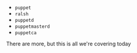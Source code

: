 * `puppet`
* `ralsh`
* `puppetd`
* `puppetmasterd`
* `puppetca`

There are more, but this is all we're covering today
